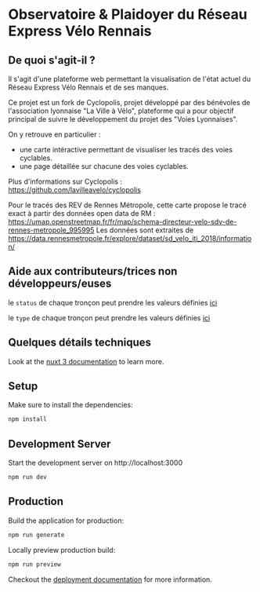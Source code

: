 # Observatoire & Plaidoyer du Réseau Express Vélo Rennais

## De quoi s'agit-il ?
Il s'agit d'une plateforme web permettant la visualisation de l'état actuel du Réseau Express Vélo Rennais et de ses manques.

Ce projet est un fork de Cyclopolis, projet développé par des bénévoles de l'association lyonnaise "La Ville à Vélo", plateforme qui a pour objectif principal de suivre le développement du projet des "Voies Lyonnaises".

On y retrouve en particulier :
- une carte intéractive permettant de visualiser les tracés des voies cyclables.
- une page détaillée sur chacune des voies cyclables.

Plus d'informations sur Cyclopolis : https://github.com/lavilleavelo/cyclopolis

Pour le tracés des REV de Rennes Métropole, cette carte propose le tracé exact à partir des données open data de RM : https://umap.openstreetmap.fr/fr/map/schema-directeur-velo-sdv-de-rennes-metropole_995995
Les données sont extraites de https://data.rennesmetropole.fr/explore/dataset/sd_velo_iti_2018/information/

## Aide aux contributeurs/trices non développeurs/euses

le `status` de chaque tronçon peut prendre les valeurs définies [ici](types/index.ts#L13)

le `type` de chaque tronçon peut prendre les valeurs définies [ici](types/index.ts#L1)


## Quelques détails techniques
Look at the [nuxt 3 documentation](https://v3.nuxtjs.org) to learn more.

## Setup

Make sure to install the dependencies:

```bash
npm install
```

## Development Server

Start the development server on http://localhost:3000

```bash
npm run dev
```

## Production

Build the application for production:

```bash
npm run generate
```

Locally preview production build:

```bash
npm run preview
```

Checkout the [deployment documentation](https://v3.nuxtjs.org/guide/deploy/presets) for more information.

